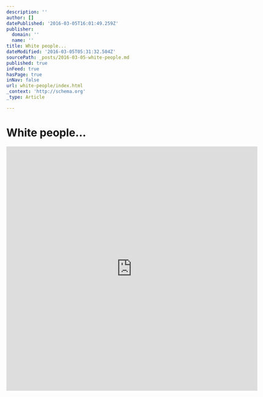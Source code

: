 ```yaml
---
description: ''
author: []
datePublished: '2016-03-05T16:01:49.259Z'
publisher:
  domain: ''
  name: ''
title: White people...
dateModified: '2016-03-05T05:31:32.504Z'
sourcePath: _posts/2016-03-05-white-people.md
published: true
inFeed: true
hasPage: true
inNav: false
url: white-people/index.html
_context: 'http://schema.org'
_type: Article

---
```

# White people...

<iframe src="https://cdn.embedly.com/widgets/media.html?src=http%3A%2F%2Fscontent.cdninstagram.com%2Ft50.2886-16%2F12518611_1682607998623346_296778555_n.mp4&amp;src_secure=1&amp;url=https%3A%2F%2Fwww.instagram.com%2Fp%2FBCjuP8AEUjw%2F&amp;image=https%3A%2F%2Fscontent.cdninstagram.com%2Ft51.2885-15%2Fe15%2F12383509_971816596240721_1692657649_n.jpg%3Fig_cache_key%3DMTE5OTAwNTMzMTE2Nzk4Nzk1Mg%253D%253D.2&amp;key=b7d04c9b404c499eba89ee7072e1c4f7&amp;type=video%2Fmp4&amp;schema=instagram" width="658" height="640" scrolling="no" frameborder="0" allowfullscreen="allowfullscreen" style=""></iframe>